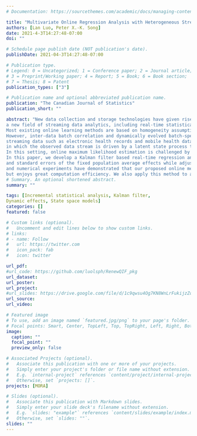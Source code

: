 ```yaml
---
# Documentation: https://sourcethemes.com/academic/docs/managing-content/

title: "Multivariate Online Regression Analysis with Heterogeneous Streaming Data (under revision)"
authors: [Lan Luo, Peter X.-K. Song]
date: 2021-4-3T14:27:48-07:00
doi: ""

# Schedule page publish date (NOT publication's date).
publishDate: 2021-04-3T14:27:48-07:00

# Publication type.
# Legend: 0 = Uncategorized; 1 = Conference paper; 2 = Journal article;
# 3 = Preprint/Working paper; 4 = Report; 5 = Book; 6 = Book section;
# 7 = Thesis; 8 = Patent
publication_types: ["3"]

# Publication name and optional abbreviated publication name.
publication: "The Canadian Journal of Statistics"
publication_short: ""

abstract: "New data collection and storage technologies have given rise to 
a new field of streaming data analytics, including real-time statistical methodology for online data analyses. 
Most existing online learning methods are based on homogeneity assumption such that the sequence of samples are independent and identical. 
However, inter-data batch correlation and dynamically evolved batch-specific effects are among the key defining features in real-world 
streaming data such as electronic health records and mobile health data. This paper is built in the framework of state space mixed models 
in which the observed data stream is driven by a latent state process that follows a Markov process. 
In this setting, online maximum likelihood estimation is challenged by high-dimensional integrals and complex covariance structures. 
In this paper, we develop a Kalman filter based real-time regression analysis method that enables to update both point estimates 
and standard errors of the fixed population average effects while adjusting for dynamic hidden effects. Both theoretical justification 
and numerical experiments have demonstrated that our proposed online method has similar statistical properties to its offline counterpart 
but enjoys great computation efficiency. We also apply this method to analyze an electronic health record data example."
# Summary. An optional shortened abstract.
summary: ""

tags: [Incremental statistical analysis, Kalman filter, 
Dynamic effects, State space models]
categories: []
featured: false

# Custom links (optional).
#   Uncomment and edit lines below to show custom links.
# links:
# - name: Follow
#   url: https://twitter.com
#   icon_pack: fab
#   icon: twitter

url_pdf: 
#url_code: https://github.com/luolsph/RenewQIF_pkg
url_dataset:
url_poster: 
url_project:
#url_slides: https://drive.google.com/file/d/1c9qwsu4Og7KN8WnLrFukijzZoh9Mbd6D/view?usp=sharing
url_source:
url_video:

# Featured image
# To use, add an image named `featured.jpg/png` to your page's folder. 
# Focal points: Smart, Center, TopLeft, Top, TopRight, Left, Right, BottomLeft, Bottom, BottomRight.
image:
  caption: ""
  focal_point: ""
  preview_only: false

# Associated Projects (optional).
#   Associate this publication with one or more of your projects.
#   Simply enter your project's folder or file name without extension.
#   E.g. `internal-project` references `content/project/internal-project/index.md`.
#   Otherwise, set `projects: []`.
projects: [MORA]

# Slides (optional).
#   Associate this publication with Markdown slides.
#   Simply enter your slide deck's filename without extension.
#   E.g. `slides: "example"` references `content/slides/example/index.md`.
#   Otherwise, set `slides: ""`.
slides: ""
---
```

